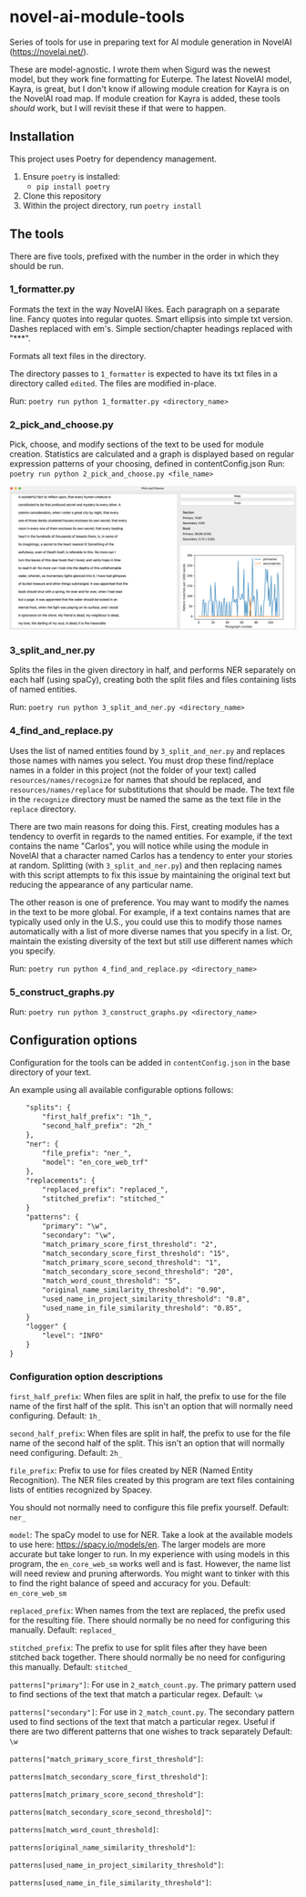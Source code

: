# novel-ai-module-tools
Series of tools for use in preparing text for AI module generation in NovelAI (https://novelai.net/). 

These are model-agnostic. I wrote them when Sigurd was the newest model, but they work fine formatting for Euterpe. The latest NovelAI model, Kayra, is great, but I don't know if allowing module creation for Kayra is on the NovelAI road map. If module creation for Kayra is added, these tools _should_ work, but I will revisit these if that were to happen.

## Installation
This project uses Poetry for dependency management.
1. Ensure `poetry` is installed:
    - `pip install poetry`
2. Clone this repository
2. Within the project directory, run `poetry install`


## The tools
There are five tools, prefixed with the number in the order in which they should be run.

### 1_formatter.py
Formats the text in the way NovelAI likes. Each paragraph on a separate line. Fancy quotes into regular quotes. Smart ellipsis into simple txt version. Dashes replaced with em's. Simple section/chapter headings replaced with "***".

Formats all text files in the directory.

The directory passes to `1_formatter` is expected to have its txt files in a directory called `edited`. The files are modified in-place.

Run: `poetry run python 1_formatter.py <directory_name>`

### 2_pick_and_choose.py
Pick, choose, and modify sections of the text to be used for module creation. Statistics are calculated and a graph is displayed based on regular expression patterns of your choosing, defined in contentConfig.json
Run: `poetry run python 2_pick_and_choose.py <file_name>`

![Pick and Choose Screenshot](/img/2_screenshot.png "Pick and Choose Screenshot")

### 3_split_and_ner.py
Splits the files in the given directory in half, and performs NER separately on each half (using spaCy), creating both the split files and files containing lists of named entities.

Run: `poetry run python 3_split_and_ner.py <directory_name>`

### 4_find_and_replace.py
Uses the list of named entities found by `3_split_and_ner.py` and replaces those 
names with names you select. You must drop these find/replace names in a folder in this project (not the folder of your text) called `resources/names/recognize` for names that should be replaced, and `resources/names/replace` for substitutions that should be made. The text file in the `recognize` directory must be named the same as the text file in the `replace` directory.

There are two main reasons for doing this. First, creating modules has a tendency to overfit in regards to the named entities. For example, if the text
contains the name "Carlos", you will notice while using the module in NovelAI that a character named Carlos has a tendency to enter your stories at random. 
Splitting (with `3_split_and_ner.py`) and then replacing names with this script 
attempts to fix this issue by maintaining the original text but reducing the 
appearance of any particular name.

The other reason is one of preference. You may want to modify the names in the text to be more global. For example, if a text contains names that are typically used only in the U.S., you could use this to modify those names automatically 
with a list of more diverse names that you specify in a list. Or, maintain the existing diversity of the text but still use different names which you specify.

Run: `poetry run python 4_find_and_replace.py <directory_name>`

### 5_construct_graphs.py
Run: `poetry run python 3_construct_graphs.py <directory_name>`


## Configuration options
Configuration for the tools can be added in `contentConfig.json` in the base directory of your text.

An example using all available configurable options follows:
```{
    "splits": {
        "first_half_prefix": "1h_",
        "second_half_prefix": "2h_"
    },
    "ner": {
        "file_prefix": "ner_",
        "model": "en_core_web_trf"
    },
    "replacements": {
        "replaced_prefix": "replaced_",
        "stitched_prefix": "stitched_"
    }
    "patterns": {
        "primary": "\w",
        "secondary": "\w",
        "match_primary_score_first_threshold": "2",
        "match_secondary_score_first_threshold": "15",
        "match_primary_score_second_threshold": "1",
        "match_secondary_score_second_threshold": "20",
        "match_word_count_threshold": "5",
        "original_name_similarity_threshold": "0.90",
        "used_name_in_project_similarity_threshold": "0.8",
        "used_name_in_file_similarity_threshold": "0.85",
    }
    "logger" {
        "level": "INFO"
    }
}
```

### Configuration option descriptions
`first_half_prefix`: When files are split in half, the prefix to use for the file name of the first half of the split. This isn't an option that will normally need configuring.
Default: `1h_`

`second_half_prefix`: When files are split in half, the prefix to use for the file name of the second half of the split. This isn't an option that will normally need configuring.
Default: `2h_`

`file_prefix`: Prefix to use for files created by NER (Named Entity Recognition). The NER files created by this program are text files containing lists of entities recognized by Spacey.

You should not normally need to configure this file prefix yourself. Default: `ner_`

`model`: The spaCy model to use for NER. Take a look at the available models to use here: https://spacy.io/models/en. The larger models are more accurate but take longer to run. In my experience with using models in this program, the `en_core_web_sm` works well and is fast. However, the name list will need review and pruning afterwords. You might want to tinker with this to find the right balance of speed and accuracy for you.
Default: `en_core_web_sm`

`replaced_prefix`: When names from the text are replaced, the prefix used for the resulting file. There should normally be no need for configuring this manually.
Default: `replaced_`

`stitched_prefix`: The prefix to use for split files after they have been stitched back together. There should normally be no need for configuring this manually.
Default: `stitched_`

`patterns["primary"]`: For use in `2_match_count.py`. The primary pattern used to find sections of the text that match a particular regex.
Default: `\w`

`patterns["secondary"]`: For use in `2_match_count.py`. The secondary pattern used to find sections of the text that match a particular regex. Useful if there are two different patterns that one wishes to track separately
Default: `\w`

`patterns["match_primary_score_first_threshold"]`:

`patterns[match_secondary_score_first_threshold"]`:

`patterns[match_primary_score_second_threshold"]`:

`patterns[match_secondary_score_second_threshold]"`:

`patterns[match_word_count_threshold]`:

`patterns[original_name_similarity_threshold"]`:

`patterns[used_name_in_project_similarity_threshold"]`:

`patterns[used_name_in_file_similarity_threshold"]`:
